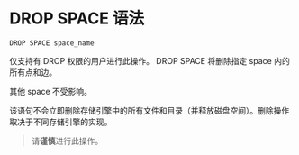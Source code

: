 # DROP SPACE 语法

```ngql
DROP SPACE space_name
```

仅支持有 DROP 权限的用户进行此操作。
DROP SPACE 将删除指定 space 内的所有点和边。

其他 space 不受影响。

该语句不会立即删除存储引擎中的所有文件和目录（并释放磁盘空间）。删除操作取决于不同存储引擎的实现。

> 请**谨慎**进行此操作。
